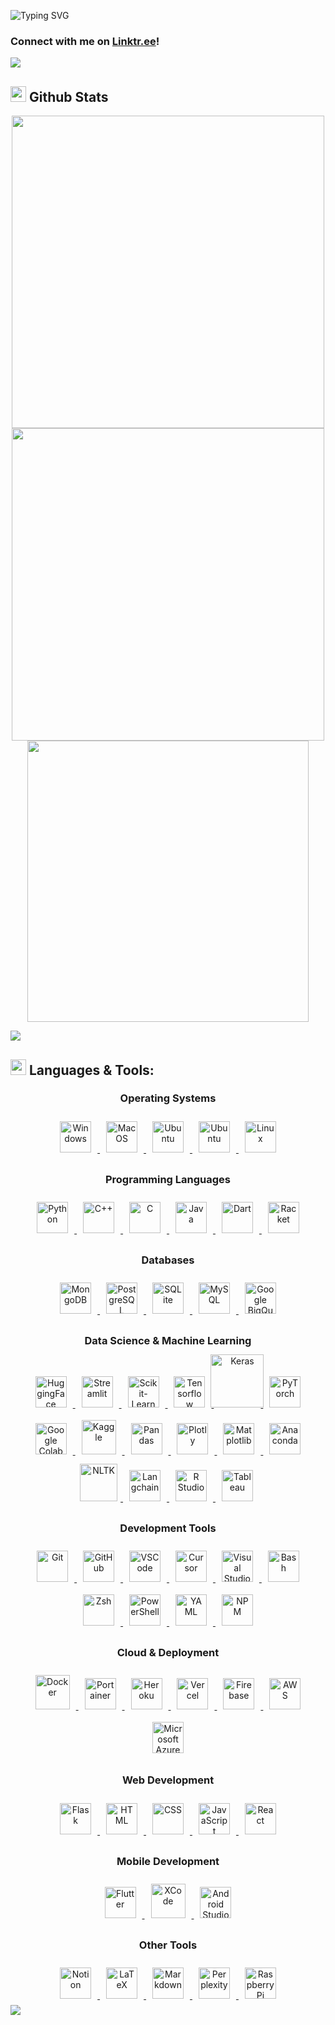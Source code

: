 <!-- ## Hi There, I'm Hussam 🫡 <br> 
My name is Hussam Marzooq and I'm an aspiring **software engineer/data analyst** 👨‍💻 -->
<!--
- 🔭 I'm currently working on ... <!-- [Vera_Deployed](https://github.com/hMRZQ21/VERA_Deployed). 
- 🌱 I'm currently learning everything!
- 👯 I'm looking to collaborate with other developers on projects/jobs.
- 🥅 2024 goals is trying to contribute more to Open 
Source projects!
- ⚡ Fun fact: I love cooking, gaming, and educational videos 🤩 -->

<!-- -----------------------------------------
I'm a Husband, Father, Developer, and Teacher!
- 🤔 I'm looking for help with ...
- 💬 Ask me about ...
------------------------------------->
![Typing SVG](https://readme-typing-svg.demolab.com?font=Times+New+Roman&size=30&duration=2500&pause=1250&width=1000&lines=%F0%9F%91%8BWelcome+I'm+Hussam+Marzooq!%F0%9F%91%8B;I'm+an+aspiring+data+scientist+%F0%9F%95%B5%EF%B8%8F+who+also+%E2%9D%A4%EF%B8%8F+software+engineering+%F0%9F%91%A8%E2%80%8D%F0%9F%92%BB;%F0%9F%9A%80Be+productive!+Be+creative!+Be+innovative!%F0%9F%9A%80;%F0%9F%93%88Your+only+limit+is+you!%F0%9F%93%88)
### Connect with me on [Linktr.ee](https://linktr.ee/Hussam_x)!

<img src="https://user-images.githubusercontent.com/73097560/115834477-dbab4500-a447-11eb-908a-139a6edaec5c.gif" >

<!-- GITHUB STATS SECTION -->
## <img src="https://media.giphy.com/media/iY8CRBdQXODJSCERIr/giphy.gif" width="25"> **Github Stats** 

<p align="center">
  <a href="https://github.com/hMRZQ21/">    <!-- Contributions -->
    <img src="https://github-readme-streak-stats.herokuapp.com?user=hMRZQ21&theme=github_dark&date_format=M%20j%5B%2C%20Y%5D&hide_border=true" width="500"/>
  </a>
  <a href="https://github.com/hMRZQ21/">    <!-- Github Stats -->
    <img src="https://github-readme-stats.vercel.app/api?username=hMRZQ21&show_icons=true&hide_border=true&theme=github_dark&include_all_commits=true&rank_icon=github" width="500">
  </a>
  <a href="https://github.com/hMRZQ21/">    <!-- Top Languages -->
    <img src="https://github-readme-stats.vercel.app/api/top-langs/?username=hMRZQ21&hide_progress=true&theme=github_dark&hide_border=true&langs_count=10&size_weight=0.5&count_weight=0.5" width="450">
  </a>
</p>

<img src="https://user-images.githubusercontent.com/73097560/115834477-dbab4500-a447-11eb-908a-139a6edaec5c.gif" >

<!-- LANGUAGES AND TOOLS SECTION -->
## <img src="https://media2.giphy.com/media/QssGEmpkyEOhBCb7e1/giphy.gif?cid=ecf05e47a0n3gi1bfqntqmob8g9aid1oyj2wr3ds3mg700bl&rid=giphy.gif" width ="25"> **Languages & Tools:**

<!-- > **Note:** All icon links and their sources are maintained in [assets/icon_links.md](assets/icon_links.md) for easy updates and maintenance. -->

<div align="center">
  <!-- Operating Systems -->
  <h3>Operating Systems</h3> 
  <a href="https://learn.microsoft.com/en-us/windows/" target="_blank"> <!-- Windows -->
    <img style="margin: 10px" src="https://upload.wikimedia.org/wikipedia/commons/thumb/8/87/Windows_logo_-_2021.svg/768px-Windows_logo_-_2021.svg.png" alt="Windows" height ="50"/>
  </a>   
  <a href="https://developer.apple.com/macos/" target="_blank"> <!-- MacOS -->
    <img style="margin: 10px" src="https://upload.wikimedia.org/wikipedia/commons/thumb/2/22/MacOS_logo_%282017%29.svg/2060px-MacOS_logo_%282017%29.svg.png" alt="MacOS" height ="50"/>
  </a>
  <a href="https://ubuntu.com/" target="_blank"> <!-- Ubuntu -->
    <img style="margin: 10px" src="https://cdn.jsdelivr.net/gh/devicons/devicon@latest/icons/ubuntu/ubuntu-original.svg" alt="Ubuntu" height ="50"/>
  </a>  
  <a href="https://www.debian.org/" target="_blank"> <!-- Debian -->
    <img style="margin: 10px" src="https://cdn.jsdelivr.net/gh/devicons/devicon@latest/icons/debian/debian-original.svg" alt="Ubuntu" height ="50"/>
  </a>  
  <a href="https://www.linux.org/" target="_blank"> <!-- Linux -->
    <img style="margin: 10px" src="https://cdn.jsdelivr.net/gh/devicons/devicon/icons/linux/linux-original.svg" alt="Linux" height ="50"/>
  </a>  

  <!-- Programming Languages -->
  <h3>Programming Languages</h3>
  <a href="https://www.python.org/" target="_blank"> <!-- Python -->
    <img style="margin: 10px" src="https://cdn.jsdelivr.net/gh/devicons/devicon@latest/icons/python/python-original.svg" alt="Python" height ="50"/>
  </a>  
  <a href="https://cplusplus.com/" target="_blank"> <!-- C++ -->
    <img style="margin: 10px" src="https://cdn.jsdelivr.net/gh/devicons/devicon/icons/cplusplus/cplusplus-original.svg" alt="C++" height ="50"/>
  </a> 
  <a href="https://www.learn-c.org/" target="_blank"> <!-- C -->
    <img style="margin: 10px" src="https://cdn.jsdelivr.net/gh/devicons/devicon/icons/c/c-original.svg" alt="C" height ="50"/>
  </a> 
  <a href="https://www.java.com/" target="_blank"> <!-- Java -->
    <img style="margin: 10px" src="https://profilinator.rishav.dev/skills-assets/java-original-wordmark.svg" alt="Java" height ="50"/>
  </a>  
  <a href="https://dart.dev/" target="_blank"> <!-- Dart -->
    <img style="margin: 10px" src="https://cdn.jsdelivr.net/gh/devicons/devicon/icons/dart/dart-original.svg" alt="Dart" height ="50"/>
  </a>
  <a href="https://racket-lang.org/" target="_blank"> <!-- Racket -->
    <img style="margin: 10px" src="https://racket-lang.org/img/racket-logo.svg" alt="Racket" height="50"/>
  </a>

<!-- Databases -->
  <h3>Databases</h3>
   <a href="https://www.mongodb.com/" target="_blank"> <!-- MongoDB -->
    <img style="margin: 10px" src="https://cdn.jsdelivr.net/gh/devicons/devicon/icons/mongodb/mongodb-original.svg" alt="MongoDB" height="50"/>
  </a>
  <a href="https://www.postgresql.org/" target="_blank"> <!-- PostgreSQL -->
    <img style="margin: 10px" src="https://cdn.jsdelivr.net/gh/devicons/devicon/icons/postgresql/postgresql-original.svg" alt="PostgreSQL" height ="50"/>
  </a>
  <a href="https://www.sqlite.org/docs.html" target="_blank"> <!-- SQLite -->
    <img style="margin: 10px" src="https://cdn.jsdelivr.net/gh/devicons/devicon/icons/sqlite/sqlite-original.svg" alt="SQLite" height ="50"/>
  </a>
  <a href="https://www.mysql.com/" target="_blank"> <!-- MySQL -->
    <img style="margin: 10px" src="https://cdn.jsdelivr.net/gh/devicons/devicon/icons/mysql/mysql-original.svg" alt="MySQL" height="50"/>
  </a>  
  <a href="https://cloud.google.com/bigquery" target="_blank"> <!-- Google BigQuery -->
    <img style="margin: 10px" src="https://www.vectorlogo.zone/logos/google_bigquery/google_bigquery-icon.svg" alt="Google BigQuery" height="50"/>
  </a>

  <!-- Data Science & Machine Learning -->
  <h3>Data Science & Machine Learning</h3>
  <a href="https://huggingface.co/" target="_blank"> <!-- HuggingFace -->
    <img style="margin: 10px" src="https://huggingface.co/front/assets/huggingface_logo-noborder.svg" alt="HuggingFace" height="50"/>
  </a>
  <a href="https://streamlit.io/" target="_blank"> <!-- Streamlit -->
    <img style="margin: 10px" src="https://cdn.jsdelivr.net/gh/devicons/devicon@latest/icons/streamlit/streamlit-original.svg" alt="Streamlit" height="50"/>
  </a>
  <a href="https://scikit-learn.org/stable/" target="_blank"> <!-- Scikit-Learn -->
    <img style="margin: 10px" src="https://upload.wikimedia.org/wikipedia/commons/thumb/0/05/Scikit_learn_logo_small.svg/1200px-Scikit_learn_logo_small.svg.png" alt="Scikit-Learn" height ="50"/>
  </a>         
  <a href="https://www.tensorflow.org/api_docs" target="_blank"> <!-- Tensorflow -->
    <img style="margin: 10px" src="https://cdn.jsdelivr.net/gh/devicons/devicon/icons/tensorflow/tensorflow-original.svg" alt="Tensorflow" height ="50"/>
  </a>
  <a href="https://keras.io/" target="_blank"> <!-- Keras -->
    <img style="margin: -5px" src="https://cdn.jsdelivr.net/gh/devicons/devicon@latest/icons/keras/keras-original-wordmark.svg" alt="Keras" height="85"/>
  </a>
  <a href="https://pytorch.org/" target="_blank"> <!-- PyTorch -->
    <img style="margin: 10px" src="https://www.vectorlogo.zone/logos/pytorch/pytorch-icon.svg" alt="PyTorch" height="50"/>
  </a>
  <a href="https://colab.research.google.com/" target="_blank"> <!-- Google Colab -->
    <img style="margin: 10px" src="https://colab.research.google.com/img/colab_favicon_256px.png" alt="Google Colab" height="50"/>
  </a>
  <a href="https://www.kaggle.com/docs" target="_blank"> <!-- Kaggle -->
    <img style="margin: 10px" src="https://cdn.jsdelivr.net/gh/devicons/devicon/icons/kaggle/kaggle-original-wordmark.svg" alt="Kaggle" height ="55"/>
  </a>
  <a href="https://pandas.pydata.org/docs/" target="_blank"> <!-- Pandas -->
    <img style="margin: 10px" src="https://upload.wikimedia.org/wikipedia/commons/thumb/e/ed/Pandas_logo.svg/1200px-Pandas_logo.svg.png" alt="Pandas" height ="50"/>
  </a>     
  <a href="https://plotly.com/" target="_blank"> <!-- Plotly -->
    <img style="margin: 10px" src="https://cdn.jsdelivr.net/gh/devicons/devicon/icons/plotly/plotly-original.svg" alt="Plotly" height="50"/>
  </a>
  <a href="https://matplotlib.org/" target="_blank"> <!-- Matplotlib -->
    <img style="margin: 10px" src="https://cdn.jsdelivr.net/gh/devicons/devicon@latest/icons/matplotlib/matplotlib-plain.svg" alt="Matplotlib" height="50"/>
  </a>
    <a href="https://www.anaconda.com/" target="_blank"> <!-- Anaconda -->
    <img style="margin: 10px" src="https://cdn.jsdelivr.net/gh/devicons/devicon/icons/anaconda/anaconda-original.svg" alt="Anaconda" height="50"/>
  </a>
  <a href="https://www.nltk.org/" target="_blank"> <!-- NLTK -->
    <img style="margin: 5px" src="https://miro.medium.com/v2/resize:fit:888/1*YM2HXc7f4v02pZBEO8h-qw.png" alt="NLTK" height="60"/>
  </a>
  <a href="https://www.langchain.com/" target="_blank"> <!-- Langchain -->
    <img style="margin: 10px" src="https://registry.npmmirror.com/@lobehub/icons-static-png/latest/files/dark/langchain.png" alt="Langchain" height="50"/>
  </a>
  <a href="https://www.r-project.org/" target="_blank"> <!-- R -->
    <img style="margin: 10px" src="https://cdn.jsdelivr.net/gh/devicons/devicon/icons/r/r-original.svg" alt="R Studio" height ="50"/>
  </a>
  <a href="https://www.tableau.com/" target="_blank"> <!-- Tableau -->
    <img style="margin: 10px" src="https://img.icons8.com/?size=100&id=9Kvi1p1F0tUo&format=png&color=000000" alt="Tableau" height="50"/>
  </a>

  <!-- Development Tools -->
  <h3>Development Tools</h3>
  <a href="https://github.com/" target="_blank"> <!-- Git -->
    <img style="margin: 10px" src="https://cdn.jsdelivr.net/gh/devicons/devicon/icons/git/git-original.svg" alt="Git" height ="50"/>
  </a>  
  <a href="https://docs.github.com/en" target="_blank"> <!-- GitHub -->
    <img style="margin: 10px" src="https://www.cloudfoundry.org/wp-content/uploads/github-outline-1.png" alt="GitHub" height ="50"/>
  </a>    
  <a href="https://code.visualstudio.com/docs" target="_blank"> <!-- VScode -->
    <img style="margin: 10px" src="https://cdn.jsdelivr.net/gh/devicons/devicon/icons/vscode/vscode-original.svg" alt="VSCode" height ="50"/>
  </a>    
  <a href="https://www.cursor.com/" target="_blank"> <!-- Cursor -->
    <img style="margin: 10px" src="https://www.cursor.com/assets/videos/logo/placeholder-logo.webp" alt="Cursor" height="50"/>
  </a>
  <a href="https://learn.microsoft.com/en-us/visualstudio/windows/?view=vs-2022" target="_blank"> <!-- MS Visual Studio -->
    <img style="margin: 10px" src="https://cdn.jsdelivr.net/gh/devicons/devicon/icons/visualstudio/visualstudio-plain.svg" alt="Visual Studio" height ="50"/>
  </a>
  <a href="https://www.gnu.org/software/bash/" target="_blank"> <!-- Bash -->
    <img style="margin: 10px" src="https://cdn.jsdelivr.net/gh/devicons/devicon/icons/bash/bash-original.svg" alt="Bash" height ="50"/>
  </a>
  <a href="https://www.zsh.org/" target="_blank"> <!-- Zshell -->
    <img style="margin: 10px" src="https://upload.wikimedia.org/wikipedia/commons/1/1f/Z_Shell_Logo_Color_Horizontal.svg" alt="Zsh" height="50"/>
  </a>
  <a href="https://learn.microsoft.com/en-us/powershell/" target="_blank"> <!-- PowerShell -->
    <img style="margin: 10px" src="https://cdn.jsdelivr.net/gh/devicons/devicon/icons/powershell/powershell-original.svg" alt="PowerShell" height="50"/>
  </a>
  <a href="https://yaml.org/" target="_blank"> <!-- YAML -->
    <img style="margin: 10px" src="https://cdn.jsdelivr.net/gh/devicons/devicon/icons/yaml/yaml-original.svg" alt="YAML" height="50"/>
  </a>
  <a href="https://www.npmjs.com/" target="_blank"> <!-- NPM -->
    <img style="margin: 10px" src="https://cdn.jsdelivr.net/gh/devicons/devicon/icons/npm/npm-original-wordmark.svg" alt="NPM" height="50"/>
  </a>

  <!-- Cloud & Deployment -->
  <h3>Cloud & Deployment</h3>
  <a href="https://docs.docker.com/" target="_blank"> <!-- Docker -->
    <img style="margin: 10px" src="https://cdn.jsdelivr.net/gh/devicons/devicon/icons/docker/docker-original.svg" alt="Docker" height ="55"/>
  </a>
  <a href="https://www.portainer.io/" target="_blank"> <!-- Portainer -->
    <img style="margin: 10px" src="https://cdn.jsdelivr.net/gh/devicons/devicon@latest/icons/portainer/portainer-original.svg" alt="Portainer" height="50"/>
  </a>
  <a href="https://www.heroku.com/" target="_blank"> <!-- Heroku -->
    <img style="margin: 10px" src="https://cdn.jsdelivr.net/gh/devicons/devicon/icons/heroku/heroku-original.svg" alt="Heroku" height="50"/>
  </a>
  <a href="https://vercel.com/" target="_blank"> <!-- Vercel -->
    <img style="margin: 10px" src="https://www.vectorlogo.zone/logos/vercel/vercel-icon.svg" alt="Vercel" height="50"/>
  </a>
  <a href="https://firebase.google.com/" target="_blank"> <!-- Firebase -->
    <img style="margin: 10px" src="https://cdn.jsdelivr.net/gh/devicons/devicon/icons/firebase/firebase-plain.svg" alt="Firebase" height="50"/>
  </a>
  <a href="https://aws.amazon.com/" target="_blank"> <!-- AWS -->
    <img style="margin: 10px" src="https://cdn.jsdelivr.net/gh/devicons/devicon@latest/icons/amazonwebservices/amazonwebservices-original-wordmark.svg" alt="AWS" height="50"/>
  </a>
  <a href="https://learn.microsoft.com/en-us/azure/?product=popular" target="_blank"> <!-- Azure -->
    <img style="margin: 10px" src="https://cdn.jsdelivr.net/gh/devicons/devicon/icons/azure/azure-original.svg" alt="Microsoft Azure" height ="50"/>
  </a>

  <!-- Web Development -->
  <h3>Web Development</h3>
  <a href="https://flask.palletsprojects.com/" target="_blank"> <!-- Flask -->
    <img style="margin: 10px" src="https://cdn.jsdelivr.net/gh/devicons/devicon/icons/flask/flask-original.svg" alt="Flask" height="50"/>
  </a>
  <a href="https://developer.mozilla.org/en-US/docs/Web/HTML" target="_blank"> <!-- HTML -->
    <img style="margin: 10px" src="https://cdn.jsdelivr.net/gh/devicons/devicon/icons/html5/html5-original.svg" alt="HTML" height ="50"/>
  </a>    
  <a href="https://developer.mozilla.org/en-US/docs/Web/CSS" target="_blank"> <!-- CSS -->
    <img style="margin: 10px" src="https://cdn.jsdelivr.net/gh/devicons/devicon/icons/css3/css3-original.svg" alt="CSS" height ="50"/>
  </a>
  <a href="https://developer.mozilla.org/en-US/docs/Web/JavaScript" target="_blank"> <!-- JavaScript -->
    <img style="margin: 10px" src="https://cdn.jsdelivr.net/gh/devicons/devicon/icons/javascript/javascript-plain.svg" alt="JavaScript" height ="50"/>
  </a>    
  <a href="https://react.dev/" target="_blank"> <!-- React -->
    <img style="margin: 10px" src="https://cdn.jsdelivr.net/gh/devicons/devicon/icons/react/react-original.svg" alt="React" height ="50"/>
  </a>

  <!-- Mobile Development -->
  <h3>Mobile Development</h3>
  <a href="https://docs.flutter.dev/" target="_blank"> <!-- Flutter -->
    <img style="margin: 10px" src="https://cdn.jsdelivr.net/gh/devicons/devicon/icons/flutter/flutter-original.svg" alt="Flutter" height ="50"/>
  </a>
  <a href="https://developer.apple.com/xcode/" target="_blank"> <!-- XCode -->
    <img style="margin: 10px" src="https://cdn.jsdelivr.net/gh/devicons/devicon/icons/xcode/xcode-original.svg" alt="XCode" height ="55"/>
  </a>
  <a href="https://developer.android.com/studio" target="_blank"> <!-- Android Studio -->
    <img style="margin: 10px" src="https://cdn.jsdelivr.net/gh/devicons/devicon/icons/androidstudio/androidstudio-original.svg" alt="Android Studio" height="50"/>
  </a>

  <!-- Other Tools -->
  <h3>Other Tools</h3>
  <a href="https://www.notion.so/" target="_blank"> <!-- Notion -->
    <img style="margin: 10px" src="https://cdn.jsdelivr.net/gh/devicons/devicon@latest/icons/notion/notion-original.svg" alt="Notion" height="50"/>
  </a>  
  <a href="https://www.latex-project.org/" target="_blank"> <!-- LaTeX -->
    <img style="margin: 10px" src="https://upload.wikimedia.org/wikipedia/commons/thumb/9/92/LaTeX_logo.svg/2560px-LaTeX_logo.svg.png" alt="LaTeX" height ="50"/>
  </a>
  <a href="https://www.markdownguide.org/" target="_blank"> <!-- Markdown -->
    <img style="margin: 10px" src="https://upload.wikimedia.org/wikipedia/commons/thumb/4/48/Markdown-mark.svg/1024px-Markdown-mark.svg.png" alt="Markdown" height ="50"/>
  </a>
  <a href="https://www.perplexity.ai/" target="_blank"> <!-- Perplexity -->
    <img style="margin: 10px" src="https://www.perplexity.ai/favicon.ico" alt="Perplexity" height="50"/>
  </a>
  <a href="https://www.raspberrypi.org/" target="_blank"> <!-- Raspberry Pi -->
    <img style="margin: 10px" src="https://cdn.jsdelivr.net/gh/devicons/devicon@latest/icons/raspberrypi/raspberrypi-original.svg" alt="Raspberry Pi" height="50"/>
  </a>
</div>

<img src="https://user-images.githubusercontent.com/73097560/115834477-dbab4500-a447-11eb-908a-139a6edaec5c.gif" >
<!-- ----------------------- -->

<!-- GitHub extra pins allow you to pin more than 6 repositories in your profile using a GitHub readme profile:

https://github.com/anuraghazra/github-readme-stats
 -->

<!-- [![Readme Card](https://github-readme-stats.vercel.app/api/pin/?username=anuraghazra&repo=github-readme-stats)](https://github.com/anuraghazra/github-readme-stats) -->

<!-- ----------------------- -->

<!-- ### Blog Posts -->
<!-- BLOG-POST-LIST:START -->
<!-- BLOG-POST-LIST:END -->

<!-- YT video for GitHub readme customizations:
https://www.youtube.com/watch?v=rCt9DatF63I -->
